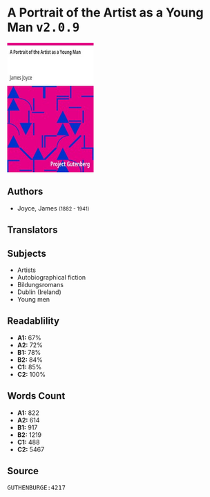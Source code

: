 # A Portrait of the Artist as a Young Man <kbd>v2.0.9</kbd>

![](./cover.medium.jpg "")

## Authors


 - Joyce, James <small>(1882 - 1941)</small>

## Translators



## Subjects


 - Artists
 - Autobiographical fiction
 - Bildungsromans
 - Dublin (Ireland)
 - Young men

## Readablility


 - **A1:** 67%
 - **A2:** 72%
 - **B1:** 78%
 - **B2:** 84%
 - **C1:** 85%
 - **C2:** 100%

## Words Count


 - **A1:** 822
 - **A2:** 614
 - **B1:** 917
 - **B2:** 1219
 - **C1:** 488
 - **C2:** 5467

## Source


<kbd>GUTHENBURGE:4217</kbd>
